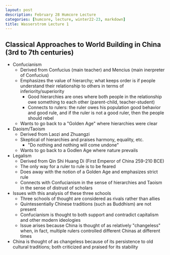 ```yaml
---
layout: post
description: February 28 Humcore Lecture
categories: [humcore, lecture, winter22-23, markdown]
title: Wasserstrom Lecture 1
---
```


## Classical Approaches to World Building in China (3rd to 7th centuries)
- Confucianism
    - Derived from Confucius (main teacher) and Mencius (main inerpreter of Confucius)
    - Emphasizes the value of hierarchy; what keeps order is if people understand their relationship to others in terms of inferiority/superiority
        - Good hierarchies are ones where both people in the relationship owe something to each other (parent-child, teacher-student)
        - Connects to rulers: the ruler owes his population good behavior and good rule, and if the ruler is not a good ruler, then the people should rebel
    - Wants to go back to a "Golden Age" where hierarchies were clear
- Daoism/Taoism
    - Derived from Laozi and Zhuangzi
    - Skeptical of hierarchies and praises harmony, equality, etc.
        - "Do nothing and nothing will come undone"
    - Wants to go back to a Godlen Age where nature prevails
- Legalism
    - Derived from Qin Shi Huang Di (First Emperor of China 259-210 BCE)
    - The only way for a ruler to rule is to be feared
    - Does away with the notion of a Golden Age and emphasizes strict rule
    - Connects with Confucianism in the sense of hierarchies and Taoism in the sense of distrust of scholars
- Issues with this analysis of these three schools
    - Three schools of thought are considered as rivals rather than allies
    - Quintessentially Chinese traditions (such as Buddhism) are not present
    - Confucianism is thought to both support and contradict capitalism and other modern ideologies
    - Issue arises because China is thought of as relatively "changeless" when, in fact, multiple rulers controlled different Chinas at different times
- China is thought of as changeless because of its persistence to old cultural traditions; both criticized and praised for its stability